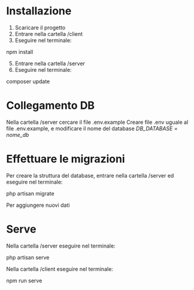 # Installazione

1. Scaricare il progetto
2. Entrare nella cartella /client
3. Eseguire nel terminale:

npm install


5. Entrare nella cartella /server
6. Eseguire nel terminale:

composer update



# Collegamento DB

Nella cartella /server cercare il file .env.example
Creare file .env uguale al file .env.example, e modificare il nome del database *DB_DATABASE = nome_db*


# Effettuare le migrazioni

Per creare la struttura del database, entrare nella cartella /server ed eseguire nel terminale:

php artisan migrate


Per aggiungere nuovi dati 


# Serve

Nella cartella /server eseguire nel terminale:

php artisan serve


Nella cartella /client eseguire nel terminale:

npm run serve
